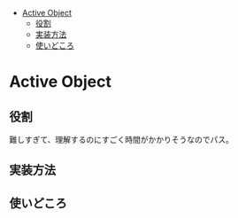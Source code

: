 - [Active Object](#active-object)
  - [役割](#役割)
  - [実装方法](#実装方法)
  - [使いどころ](#使いどころ)


# Active Object

## 役割

難しすぎて、理解するのにすごく時間がかかりそうなのでパス。


## 実装方法


## 使いどころ

